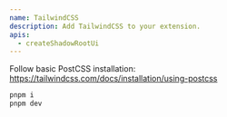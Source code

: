 ```yaml
---
name: TailwindCSS
description: Add TailwindCSS to your extension.
apis:
  - createShadowRootUi
---
```


Follow basic PostCSS installation: https://tailwindcss.com/docs/installation/using-postcss

```sh
pnpm i
pnpm dev
```

